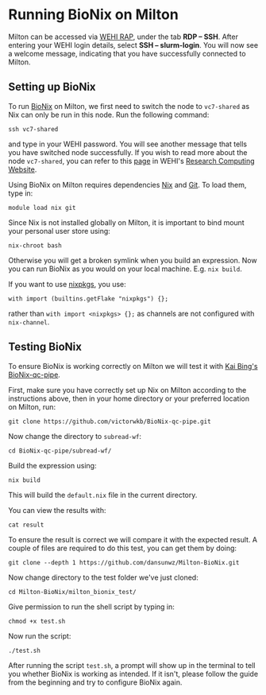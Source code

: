 # Running BioNix on Milton

Milton can be accessed via [WEHI RAP](https://rap.wehi.edu.au/), under the tab **RDP – SSH**. After entering your WEHI login details, select **SSH – slurm-login**. You will now see a welcome message, indicating that you have successfully connected to Milton.

## Setting up BioNix

To run [BioNix](https://github.com/PapenfussLab/bionix) on Milton, we first need to switch the node to `vc7-shared` as Nix can only be run in this node. Run the following command:
```{sh}
ssh vc7-shared
```
and type in your WEHI password. You will see another message that tells you have switched node successfully.
If you wish to read more about the node `vc7-shared`, you can refer to this [page](https://wehieduau.sharepoint.com/sites/rc2/SitePages/using-milton.aspx) in WEHI's [Research Computing Website](https://wehieduau.sharepoint.com/sites/rc2).


Using BioNix on Milton requires dependencies [Nix](https://nixos.org/) and [Git](https://git-scm.com/). To load them, type in:
```{sh}
module load nix git
```


Since Nix is not installed globally on Milton, it is important to bind mount your personal user store using:
```{sh}
nix-chroot bash
```
Otherwise you will get a broken symlink when you build an expression.
Now you can run BioNix as you would on your local machine. E.g. `nix build`. 


If you want to use [nixpkgs](https://github.com/NixOS/nixpkgs/tree/master/pkgs), you use:
```{nix}
with import (builtins.getFlake "nixpkgs") {};
```
rather than `with import <nixpkgs> {};` as channels are not configured with `nix-channel`.


## Testing BioNix

To ensure BioNix is working correctly on Milton we will test it with [Kai Bing's BioNix-qc-pipe](https://github.com/victorwkb/BioNix-qc-pipe).

First, make sure you have correctly set up Nix on Milton according to the instructions above, then in your home directory or your preferred location on Milton, run:
```{sh}
git clone https://github.com/victorwkb/BioNix-qc-pipe.git
```

Now change the directory to `subread-wf`:
```{sh}
cd BioNix-qc-pipe/subread-wf/
```

Build the expression using:
```{sh}
nix build
```
This will build the `default.nix` file in the current directory.

You can view the results with:
```{sh}
cat result
```

To ensure the result is correct we will compare it with the expected result.
A couple of files are required to do this test, you can get them by doing:
```{sh}
git clone --depth 1 https://github.com/dansunwz/Milton-BioNix.git
```

Now change directory to the test folder we've just cloned:
```{sh}
cd Milton-BioNix/milton_bionix_test/
```

Give permission to run the shell script by typing in:
```{sh}
chmod +x test.sh
```
Now run the script:
```{sh}
./test.sh
```

After running the script `test.sh`, a prompt will show up in the terminal to tell you whether BioNix is working as intended. If it isn't, please follow the guide from the beginning and try to configure BioNix again.

